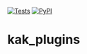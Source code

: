 [![Tests](https://github.com/abstractlyZach/kak_plugins/workflows/Tests/badge.svg)](https://github.com/abstractlyZach/kak_plugins/actions?workflow=Tests)
[![PyPI](https://img.shields.io/pypi/v/hypermodern-python.svg)](https://pypi.org/project/hypermodern-python/)

# kak_plugins

